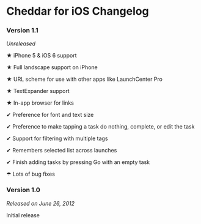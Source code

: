 # Cheddar for iOS Changelog

### Version 1.1

*Unreleased*

★ iPhone 5 & iOS 6 support

★ Full landscape support on iPhone

★ URL scheme for use with other apps like LaunchCenter Pro

★ TextExpander support

★ In-app browser for links

✔ Preference for font and text size

✔ Preference to make tapping a task do nothing, complete, or edit the task

✔ Support for filtering with multiple tags

✔ Remembers selected list across launches

✔ Finish adding tasks by pressing Go with an empty task

☂ Lots of bug fixes


### Version 1.0

*Released on June 26, 2012*

Initial release
